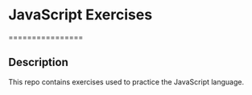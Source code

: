 # JavaScript Exercises
================

## Description
This repo contains exercises used to practice the JavaScript language. 